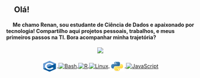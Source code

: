 <h2> &emsp;Olá! </h2>
<h4> &emsp; Me chamo Renan, sou estudante de Ciência de Dados e apaixonado por tecnologia! Compartilho aqui projetos pessoais, trabalhos, e meus primeiros passos na TI. Bora acompanhar minha trajetória? </h4> 

<div align="center">
  <a href="https://github.com/ArandaCampos">
  <img height="175em" src="https://github-readme-stats.vercel.app/api/top-langs/?username=ArandaCampos&layout=compact&langs_count=7&theme=dark"/>
</div>

<div style="display: inline_block" align="center"><br>
  <img align="center" alt="C" height="30" width="40" src="https://raw.githubusercontent.com/devicons/devicon/master/icons/c/c-original.svg">
  <img align="center" alt="Bash" height="30" width="40" src="https://cdn.jsdelivr.net/gh/devicons/devicon/icons/bash/bash-original.svg">
  <img align="center" alt="R" height="30" width="40" src="https://cdn.jsdelivr.net/gh/devicons/devicon/icons/r/r-original.svg">
  <img align="center" alt="Linux" height="30" width="40" src="https://cdn.jsdelivr.net/gh/devicons/devicon/icons/linux/linux-original.svg">
  <img align="center" alt="Python" height="30" width="40" src="https://raw.githubusercontent.com/devicons/devicon/master/icons/python/python-original.svg">
  <img align="center" alt="JavaScript" height="30" width="40" src="https://cdn.jsdelivr.net/gh/devicons/devicon/icons/javascript/javascript-original.svg">
</div>
